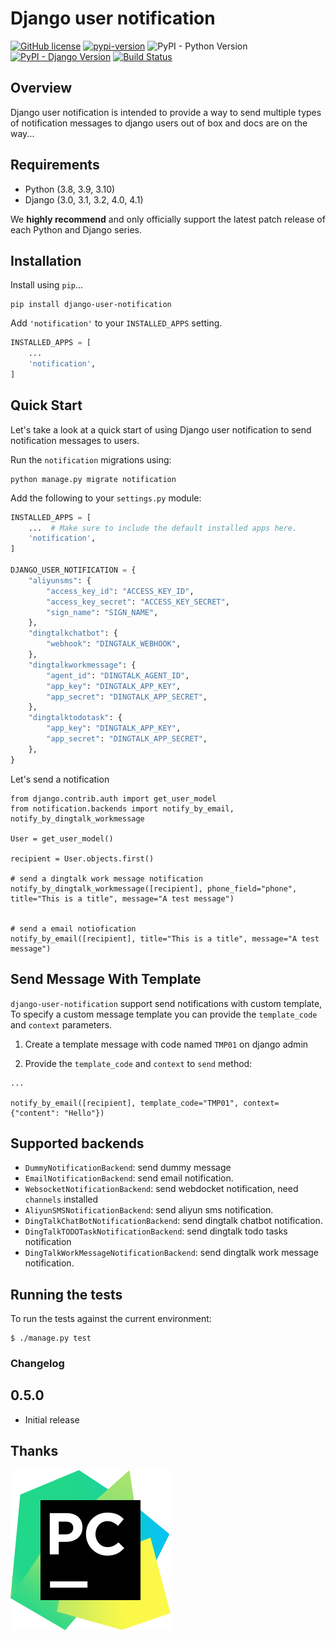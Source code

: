 # Django user notification

[![GitHub license](https://img.shields.io/github/license/anyidea/django-user-notification)](https://github.com/anyidea/django-user-notification/blob/master/LICENSE)
[![pypi-version](https://img.shields.io/pypi/v/django-user-notification.svg)](https://pypi.python.org/pypi/django-user-notification)
![PyPI - Python Version](https://img.shields.io/pypi/pyversions/django-user-notification)
[![PyPI - Django Version](https://img.shields.io/badge/django-%3E%3D3.0-44B78B)](https://www.djangoproject.com/)
[![Build Status](https://app.travis-ci.com/anyidea/django-user-notification.svg?branch=master)](https://app.travis-ci.com/anyidea/django-user-notification)


Overview
-----
Django user notification is intended to provide a way to send multiple types of notification messages to django users out of box
 and docs are on the way...

Requirements
-----

* Python (3.8, 3.9, 3.10)
* Django (3.0, 3.1, 3.2, 4.0, 4.1)

We **highly recommend** and only officially support the latest patch release of
each Python and Django series.

Installation
-----

Install using `pip`...

    pip install django-user-notification

Add `'notification'` to your `INSTALLED_APPS` setting.
```python
INSTALLED_APPS = [
    ...
    'notification',
]
```

Quick Start
-----

Let's take a look at a quick start of using Django user notification to send notification messages to users.

Run the `notification` migrations using:

    python manage.py migrate notification


Add the following to your `settings.py` module:

```python
INSTALLED_APPS = [
    ...  # Make sure to include the default installed apps here.
    'notification',
]

DJANGO_USER_NOTIFICATION = {
    "aliyunsms": {
        "access_key_id": "ACCESS_KEY_ID",
        "access_key_secret": "ACCESS_KEY_SECRET",
        "sign_name": "SIGN_NAME",
    },
    "dingtalkchatbot": {
        "webhook": "DINGTALK_WEBHOOK",
    },
    "dingtalkworkmessage": {
        "agent_id": "DINGTALK_AGENT_ID",
        "app_key": "DINGTALK_APP_KEY",
        "app_secret": "DINGTALK_APP_SECRET",
    },
    "dingtalktodotask": {
        "app_key": "DINGTALK_APP_KEY",
        "app_secret": "DINGTALK_APP_SECRET",
    },
}
```

Let's send a notification

``` {.python}
from django.contrib.auth import get_user_model
from notification.backends import notify_by_email, notify_by_dingtalk_workmessage

User = get_user_model()

recipient = User.objects.first()

# send a dingtalk work message notification
notify_by_dingtalk_workmessage([recipient], phone_field="phone", title="This is a title", message="A test message")


# send a email notiofication
notify_by_email([recipient], title="This is a title", message="A test message")
```

Send Message With Template
--------------

`django-user-notification` support send notifications with custom template, To
specify a custom message template you can provide the `template_code`
and `context` parameters.

1)  Create a template message with code named `TMP01` on django admin



2) Provide the `template_code` and `context` to `send` method:
``` {.python}
...

notify_by_email([recipient], template_code="TMP01", context={"content": "Hello"})
```

Supported backends
-----------------------------

- `DummyNotificationBackend`: send dummy message
- `EmailNotificationBackend`: send email notification.
- `WebsocketNotificationBackend`: send webdocket notification, need `channels` installed
- `AliyunSMSNotificationBackend`: send aliyun sms notification.
- `DingTalkChatBotNotificationBackend`: send dingtalk chatbot notification.
- `DingTalkTODOTaskNotificationBackend`: send dingtalk todo tasks notification
- `DingTalkWorkMessageNotificationBackend`: send dingtalk work message notification.

Running the tests
-----------------

To run the tests against the current environment:

``` {.bash}
$ ./manage.py test
```

### Changelog

0.5.0
-----

-   Initial release

## Thanks

[![PyCharm](docs/pycharm.svg)](https://www.jetbrains.com/?from=drfexts)
